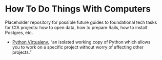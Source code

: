 How To Do Things With Computers
=====

Placeholder repository for possible future guides to foundational tech tasks for CfA projects: how to open data, how to prepare Rails, how to install Postgres, etc.

* [Python Virtualenv](Python-Virtualenv.md), “an isolated working copy of Python which allows you to work on a specific project without worry of affecting other projects.”
